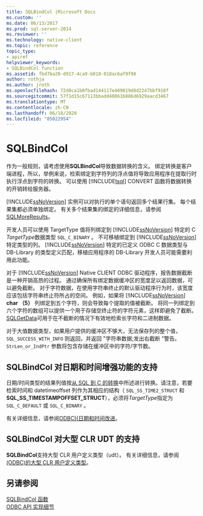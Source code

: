 ```yaml
---
title: SQLBindCol |Microsoft Docs
ms.custom: ''
ms.date: 06/13/2017
ms.prod: sql-server-2014
ms.reviewer: ''
ms.technology: native-client
ms.topic: reference
topic_type:
- apiref
helpviewer_keywords:
- SQLBindCol function
ms.assetid: fbd7ba20-d917-4ca9-b018-018ac6af9f98
author: rothja
ms.author: jroth
ms.openlocfilehash: 72d0ca1b0fbad144117e409019d8d2247bbf918f
ms.sourcegitcommit: 57f1d15c67113bbadd40861b886d6929aacd3467
ms.translationtype: MT
ms.contentlocale: zh-CN
ms.lasthandoff: 06/18/2020
ms.locfileid: "85022954"
---
```

# <a name="sqlbindcol"></a>SQLBindCol
  作为一般规则，请考虑使用**SQLBindCol**导致数据转换的含义。 绑定转换是客户端进程，所以，举例来说，检索绑定到字符列的浮点值将导致应用程序在提取行时执行浮点到字符的转换。 可以使用 [!INCLUDE[tsql](../../includes/tsql-md.md)] CONVERT 函数将数据转换的开销转给服务器。  
  
 [!INCLUDE[ssNoVersion](../../includes/ssnoversion-md.md)] 实例可以对执行的单个语句返回多个结果行集。 每个结果集都必须单独绑定。 有关多个结果集的绑定的详细信息，请参阅[SQLMoreResults](sqlmoreresults.md)。  
  
 开发人员可以使用 TargetType 值将列绑定到 [!INCLUDE[ssNoVersion](../../includes/ssnoversion-md.md)] 特定的 C *TargetType*数据类型 `SQL_C_BINARY` 。 不可移植绑定到 [!INCLUDE[ssNoVersion](../../includes/ssnoversion-md.md)] 特定类型的列。 [!INCLUDE[ssNoVersion](../../includes/ssnoversion-md.md)] 特定的已定义 ODBC C 数据类型与 DB-Library 的类型定义匹配，移植应用程序的 DB-Library 开发人员可能需要利用此功能。  
  
 对于 [!INCLUDE[ssNoVersion](../../includes/ssnoversion-md.md)] Native CLIENT ODBC 驱动程序，报告数据截断是一种开销高昂的过程。 通过确保所有绑定数据缓冲区的宽度足以返回数据，可以避免截断。 对于字符数据，在使用字符串终止的默认驱动程序行为时，该宽度应该包括字符串终止符所占的空间。 例如，如果将 [!INCLUDE[ssNoVersion](../../includes/ssnoversion-md.md)] **char （5）** 列绑定到五个字符，则会导致每个提取的值被截断。 将同一列绑定到六个字符的数组可以提供一个用于存储空终止符的字符元素，这样即避免了截断。 [SQLGetData](sqlgetdata.md)可用于在不截断的情况下有效地检索长字符和二进制数据。  
  
 对于大值数据类型，如果用户提供的缓冲区不够大，无法保存列的整个值， `SQL_SUCCESS_WITH_INFO` 则返回，并返回 "字符串数据;发出右截断 "警告。 `StrLen_or_IndPtr` 参数将包含存储在缓冲区中的字符/字节数。  
  
## <a name="sqlbindcol-support-for-enhanced-date-and-time-features"></a>SQLBindCol 对日期和时间增强功能的支持  
 日期/时间类型的结果列值按[从 SQL 到 C 的转换](../native-client-odbc-date-time/datetime-data-type-conversions-from-sql-to-c.md)中所述进行转换。请注意，若要检索时间和 datetimeoffset 列作为其相应的结构（ `SQL_SS_TIME2_STRUCT` 和**SQL_SS_TIMESTAMPOFFSET_STRUCT**），必须将*TargetType*指定为 `SQL_C_DEFAULT` 或 `SQL_C_BINARY` 。  
  
 有关详细信息，请参阅[ODBC&#41;&#40;日期和时间改进](../native-client-odbc-date-time/date-and-time-improvements-odbc.md)。  
  
## <a name="sqlbindcol-support-for-large-clr-udts"></a>SQLBindCol 对大型 CLR UDT 的支持  
 **SQLBindCol**支持大型 CLR 用户定义类型（udt）。 有关详细信息，请参阅[&#40;ODBC&#41;的大型 CLR 用户定义类型](../native-client/odbc/large-clr-user-defined-types-odbc.md)。  
  
## <a name="see-also"></a>另请参阅  
 [SQLBindCol 函数](https://go.microsoft.com/fwlink/?LinkId=59327)   
 [ODBC API 实现细节](odbc-api-implementation-details.md)  
  
  
